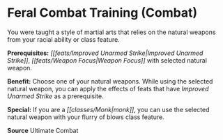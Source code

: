 ﻿---
cssclass: [feats]

---
# Feral Combat Training (Combat)

You were taught a style of martial arts that relies on the natural weapons from your racial ability or class feature.

**Prerequisites:** _[[feats/Improved Unarmed Strike|Improved Unarmed Strike]]_, _[[feats/Weapon Focus|Weapon Focus]]_ with selected natural weapon.

**Benefit:** Choose one of your natural weapons. While using the selected natural weapon, you can apply the effects of feats that have _Improved Unarmed Strike_ as a prerequisite.

**Special:** If you are a _[[classes/Monk|monk]]_, you can use the selected natural weapon with your flurry of blows class feature.

**Source** Ultimate Combat